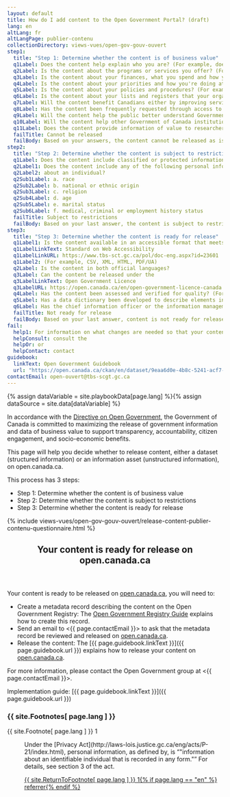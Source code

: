 ```yaml
---
layout: default
title: How do I add content to the Open Government Portal? (draft)
lang: en
altLang: fr
altLangPage: publier-contenu
collectionDirectory: views-vues/open-gov-gouv-ouvert
step1:
  title: "Step 1: Determine whether the content is of business value"
  q1Label: Does the content help explain who you are? (For example, does it outline what your department or agency does, explain its constitutional and legal governance, provide a list of contacts or indicate where it is located?)
  q2Label: Is the content about the programs or services you offer? (For example, does it describe services offered? Does it contain advice and guidance? Does it include publications or media releases, administrative data, or information about transactions or grants and contributions?)
  q3Label: Is the content about your finances, what you spend and how you spend it? (For example, does it include projected and actual income and expenditures, or annual Minister's office expenses? Does it relate to tendering, procurement and contracts, travel and hospitality, or position reclassifications?)
  q4Label: Is the content about your priorities and how you're doing at achieving them? (For example, does it include assessments and reviews, ministerial mandate letters, or reports tabled in Parliament?)
  q5Label: Is the content about your policies and procedures? (For example, does it explain how you fulfill your responsibilities? Does it contain policy proposals and announcements? Does it include updates on decision-making processes and consultations?)
  q6Label: Is the content about your lists and registers that your organization is responsible for? (For example, is it about lists or registers required by legislation or relating to your functions? Does it include summaries of complete Access to Information requests?)
  q7Label: Will the content benefit Canadians either by improving services or by promoting innovation and economic growth?
  q8Label: Has the content been frequently requested through access to information requests?
  q9Label: Will the content help the public better understand Government of Canada priorities and commitments?
  q10Label: Will the content help other Government of Canada institutions provide more effective services?
  q11Label: Does the content provide information of value to researchers, students, academics or interested citizens?
  failTitle: Cannot be released
  failBody: Based on your answers, the content cannot be released as is.
step2:
  title: "Step 2: Determine whether the content is subject to restrictions"
  q1Label: Does the content include classified or protected information?
  q2Label1: Does the content include any of the following personal information
  q2Label2: about an individual?
  q2Sub1Label: a. race
  q2Sub2Label: b. national or ethnic origin
  q2Sub3Label: c. religion
  q2Sub4Label: d. age
  q2Sub5Label: e. marital status
  q2Sub6Label: f. medical, criminal or employment history status
  failTitle: Subject to restrictions
  failBody: Based on your last answer, the content is subject to restrictions, so it is not ready for release.
step3:
  title: "Step 3: Determine whether the content is ready for release"
  q1Label1: Is the content available in an accessible format that meets the requirements of the
  q1LabelLinkText: Standard on Web Accessibility
  q1LabelLinkURL: https://www.tbs-sct.gc.ca/pol/doc-eng.aspx?id=23601
  q1Label2: (For example, CSV, XML, HTML, PDF/UA)
  q2Label: Is the content in both official languages?
  q3Label: Can the content be released under the
  q3LabelLinkText: Open Government Licence
  q3LabelURL: https://open.canada.ca/en/open-government-licence-canada
  q4Label: Has the content been assessed and verified for quality? (For example, completeness, accuracy, timeliness, consistency)
  q5Label: Has a data dictionary been developed to describe elements in the content?
  q6Label: Has the chief information officer or the information management senior offical approved the release of the content?
  failTitle: Not ready for release
  failBody: Based on your last answer, content is not ready for release.
fail:
  help1: For information on what changes are needed so that your content can be released
  helpConsult: consult the
  helpOr: or
  helpContact: contact
guidebook:
  linkText: Open Government Guidebook
  url: "https://open.canada.ca/ckan/en/dataset/9eaa6d0e-4b8c-5241-acf7-c6885294b8c1"
contactEmail: open-ouvert@tbs-scgt.gc.ca
---
```

{% assign dataVariable = site.playbookData[page.lang] %}{%
assign dataSource = site.data[dataVariable] %}

In accordance with the [Directive on Open Government](https://www.tbs-sct.gc.ca/pol/doc-eng.aspx?id=28108), the Government of Canada is committed to maximizing the release of government information and data of business value to support transparency, accountability, citizen engagement, and socio-economic benefits.

This page will help you decide whether to release content, either a dataset (structured information) or an information asset (unstructured information), on open.canada.ca.

This process has 3 steps:

- Step 1: Determine whether the content is of business value
- Step 2: Determine whether the content is subject to restrictions
- Step 3: Determine whether the content is ready for release

{% include views-vues/open-gov-gouv-ouvert/release-content-publier-contenu-questionnaire.html %}

<!-- No questions to answer, just instructions for releasing the content on open.canada.ca. -->
<section id="step4-section" class="hidden">

<div class="panel panel-success">
<header class="panel-heading">
<h2 class="panel-title">Your content is ready for release on open.canada.ca</h2>
</header>
<div class="panel-body">

Your content is ready to be released on [open.canada.ca](https://open.canada.ca), you will need to:

- Create a metadata record describing the content on the Open Government Registry: The [Open Government Registry Guide](https://open.canada.ca/ckan/en/dataset/c2529700-2728-5c39-9107-1102e9cfb7bb) explains how to create this record.
- Send an email to <{{ page.contactEmail }}> to ask that the metadata record be reviewed and released on [open.canada.ca](https://open.canada.ca).
- Release the content: The [{{ page.guidebook.linkText }}]({{ page.guidebook.url }}) explains how to release your content on [open.canada.ca](https://open.canada.ca).

For more information, please contact the Open Government group at <{{ page.contactEmail }}>.

Implementation guide: [{{ page.guidebook.linkText }}]({{ page.guidebook.url }})

</div>
</div>

</section>

</div>

<aside id="footnotes-aside" class="wb-fnote hidden" role="note">
<h3 id="fn">{{ site.Footnotes[ page.lang ] }}</h3>
<dl>
<dt>{{ site.Footnote[ page.lang ] }} 1</dt>
<dd id="fn1">
<p>Under the [Privacy Act](http://laws-lois.justice.gc.ca/eng/acts/P-21/index.html), personal information, as defined by, is <q cite="http://laws-lois.justice.gc.ca/eng/acts/P-21/page-1.html#h-3">"information about an identifiable individual that is recorded in any form."</q> For details, see section 3 of the act.</p>
<p class="fn-rtn"><a href="#fn1-rf"><span class="wb-inv">{{ site.ReturnToFootnote[ page.lang ] }} </span>1{% if page.lang == "en" %}<span class="wb-inv"> referrer</span>{% endif %}</a></p>
</dd>
</dl>
</aside>

</div>

</form>
</div>
